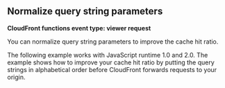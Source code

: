 ## Normalize query string parameters

**CloudFront functions event type: viewer request**

You can normalize query string parameters to improve the cache hit ratio.

The following example works with JavaScript runtime 1.0 and 2.0. The example shows how to improve your cache hit ratio by putting the query strings in alphabetical order before CloudFront forwards requests to your origin.
